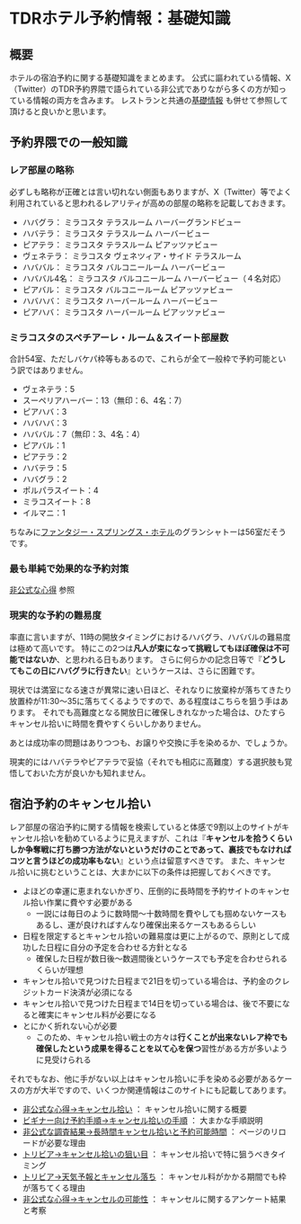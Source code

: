 # TDRホテル予約情報：基礎知識

## 概要

ホテルの宿泊予約に関する基礎知識をまとめます。
公式に謳われている情報、X（Twitter）のTDR予約界隈で語られている非公式でありながら多くの方が知っている情報の両方を含みます。
レストランと共通の[基礎情報](../common/basics.md) も併せて参照して頂けると良いかと思います。


## 予約界隈での一般知識

### レア部屋の略称

必ずしも略称が正確とは言い切れない側面もありますが、X（Twitter）等でよく利用されていると思われるレアリティが高めの部屋の略称を記載しておきます。

* ハバグラ： ミラコスタ テラスルーム ハーバーグランドビュー
* ハバテラ： ミラコスタ テラスルーム ハーバービュー
* ピアテラ： ミラコスタ テラスルーム ピアッツァビュー
* ヴェネテラ： ミラコスタ ヴェネツィア・サイド テラスルーム
* ハババル： ミラコスタ バルコニールーム ハーバービュー
* ハババル4名： ミラコスタ バルコニールーム ハーバービュー（４名対応）
* ピアバル： ミラコスタ バルコニールーム ピアッツァビュー
* ハバハバ： ミラコスタ ハーバールーム ハーバービュー
* ピアハバ： ミラコスタ ハーバールーム ピアッツァビュー


### ミラコスタのスペチアーレ・ルーム＆スイート部屋数

合計54室、ただしバケパ枠等もあるので、これらが全て一般枠で予約可能という訳ではありません。

* ヴェネテラ：5
* スーペリアハーバー：13（無印：6、4名：7）
* ピアハバ：3
* ハバハバ：3
* ハババル：7（無印：3、4名：4）
* ピアバル：1
* ピアテラ：2
* ハバテラ：5
* ハバグラ：2
* ポルパラスイート：4
* ミラコスイート：8
* イルマニ：1

ちなみに[ファンタジー・スプリングス・ホテル](https://www.tokyodisneyresort.jp/special/fantasysprings/#springshotel)のグランシャトーは56室だそうです。


### 最も単純で効果的な予約対策

[非公式な心得](../common/hints.md#最も単純で効果的な予約対策) 参照


### 現実的な予約の難易度

率直に言いますが、11時の開放タイミングにおけるハバグラ、ハババルの難易度は極めて高いです。
特にこの2つは**凡人が束になって挑戦してもほぼ確保は不可能ではないか**、と思われる日もあります。
さらに何らかの記念日等で『**どうしてもこの日にハバグラに行きたい**』というケースは、さらに困難です。

現状では満室になる速さが異常に速い日ほど、それなりに放棄枠が落ちてきたり放置枠が11:30～35に落ちてくるようですので、ある程度はこちらを狙う手はあります。
それでも高難度となる開放日に確保しきれなかった場合は、ひたすらキャンセル拾いに時間を費やすくらいしかありません。

あとは成功率の問題はありつつも、お譲りや交換に手を染めるか、でしょうか。

現実的にはハバテラやピアテラで妥協（それでも相応に高難度）する選択肢も覚悟しておいた方が良いかも知れません。


## 宿泊予約のキャンセル拾い

レア部屋の宿泊予約に関する情報を検索していると体感で9割以上のサイトがキャンセル拾いを勧めているように見えますが、これは『**キャンセルを拾うくらいしか争奪戦に打ち勝つ方法がないというだけのことであって、裏技でもなければコツと言うほどの成功率もない**』という点は留意すべきです。
また、キャンセル拾いに挑むということは、大まかに以下の条件は把握しておくべきです。

* よほどの幸運に恵まれないかぎり、圧倒的に長時間を予約サイトのキャンセル拾い作業に費やす必要がある
    * 一説には毎日のように数時間～十数時間を費やしても掴めないケースもあるし、運が良ければすんなり確保出来るケースもあるらしい
* 日程を限定するとキャンセル拾いの難易度は更に上がるので、原則として成功した日程に自分の予定を合わせる方針となる
    * 確保した日程が数日後～数週間後というケースでも予定を合わせられるくらいが理想
* キャンセル拾いで見つけた日程まで21日を切っている場合は、予約金のクレジットカード決済が必須になる
* キャンセル拾いで見つけた日程まで14日を切っている場合は、後で不要になると確実にキャンセル料が必要になる
* とにかく折れない心が必要
    * このため、キャンセル拾い戦士の方々は**行くことが出来ないレア枠でも確保したという成果を得ることを以て心を保つ**習性がある方が多いように見受けられる

それでもなお、他に手がない以上はキャンセル拾いに手を染める必要があるケースの方が大半ですので、いくつか関連情報はこのサイトにも記載してあります。

* [非公式な心得→キャンセル拾い](../common/hints.md#キャンセル拾い) ： キャンセル拾いに関する概要
* [ビギナー向け予約手順→キャンセル拾いの手順](./for_begginer.md#キャンセル拾いの手順) ： 大まかな手順説明
* [非公式な調査結果→長時間キャンセル拾いと予約可能時間](./research.md#長時間キャンセル拾いと予約可能時間) ： ページのリロードが必要な理由
* [トリビア→キャンセル拾いの狙い目](../common/trivia.md#キャンセル拾いの狙い目) ： キャンセル拾いで特に狙うべきタイミング
* [トリビア→天気予報とキャンセル落ち](../common/trivia.md#天気予報とキャンセル落ち) ： キャンセル料がかかる期間でも枠が落ちてくる理由
* [非公式な心得→キャンセルの可能性](../common/hints.md#キャンセルの可能性) ： キャンセルに関するアンケート結果と考察

